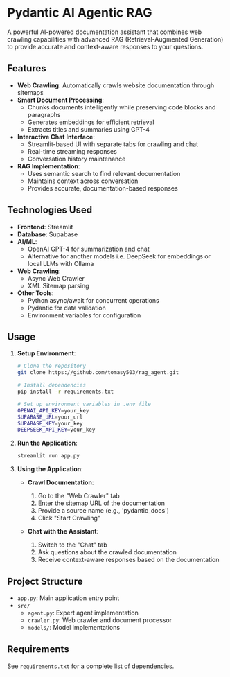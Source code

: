 # Pydantic AI Agentic RAG

A powerful AI-powered documentation assistant that combines web crawling capabilities with advanced RAG (Retrieval-Augmented Generation) to provide accurate and context-aware responses to your questions.

## Features

- **Web Crawling**: Automatically crawls website documentation through sitemaps
- **Smart Document Processing**: 
  - Chunks documents intelligently while preserving code blocks and paragraphs
  - Generates embeddings for efficient retrieval
  - Extracts titles and summaries using GPT-4
- **Interactive Chat Interface**:
  - Streamlit-based UI with separate tabs for crawling and chat
  - Real-time streaming responses
  - Conversation history maintenance
- **RAG Implementation**:
  - Uses semantic search to find relevant documentation
  - Maintains context across conversation
  - Provides accurate, documentation-based responses

## Technologies Used

- **Frontend**: Streamlit
- **Database**: Supabase
- **AI/ML**:
  - OpenAI GPT-4 for summarization and chat
  - Alternative for another models i.e. DeepSeek for embeddings or local LLMs with Ollama
- **Web Crawling**:
  - Async Web Crawler
  - XML Sitemap parsing
- **Other Tools**:
  - Python async/await for concurrent operations
  - Pydantic for data validation
  - Environment variables for configuration

## Usage

1. **Setup Environment**:
   ```bash
   # Clone the repository
   git clone https://github.com/tomasy503/rag_agent.git
   
   # Install dependencies
   pip install -r requirements.txt
   
   # Set up environment variables in .env file
   OPENAI_API_KEY=your_key
   SUPABASE_URL=your_url
   SUPABASE_KEY=your_key
   DEEPSEEK_API_KEY=your_key
   ```

2. **Run the Application**:
   ```bash
   streamlit run app.py
   ```

3. **Using the Application**:
   - **Crawl Documentation**:
     1. Go to the "Web Crawler" tab
     2. Enter the sitemap URL of the documentation
     3. Provide a source name (e.g., 'pydantic_docs')
     4. Click "Start Crawling"
   
   - **Chat with the Assistant**:
     1. Switch to the "Chat" tab
     2. Ask questions about the crawled documentation
     3. Receive context-aware responses based on the documentation

## Project Structure

- `app.py`: Main application entry point
- `src/`
  - `agent.py`: Expert agent implementation
  - `crawler.py`: Web crawler and document processor
  - `models/`: Model implementations

## Requirements

See `requirements.txt` for a complete list of dependencies.